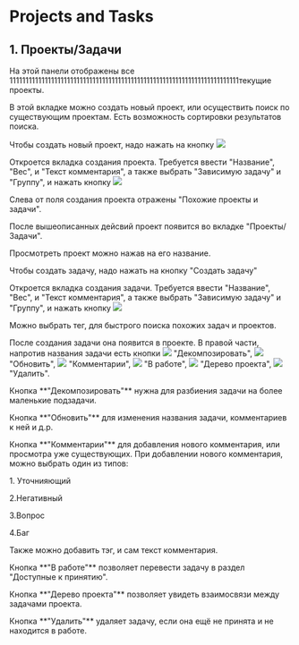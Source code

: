 Projects and Tasks
==================
## 1. Проекты/Задачи
<p>На этой панели отображены все 111111111111111111111111111111111111111111111111111111111111111111111111текущие проекты.</p>
<p> В этой вкладке можно создать новый проект, или осуществить поиск по существующим проектам. Есть возможность сортировки результатов поиска.
</p>
<p>Чтобы создать новый проект, надо нажать на кнопку <img src="https://github.com/UGroup/ScrumblerBook/blob/master/PIC/CreateProj.PNG">
</p>
<p>Откроется вкладка создания проекта. Требуется ввести "Название", "Вес", и "Текст комментария", а также выбрать "Зависимую задачу" и "Группу", и нажать кнопку <img src="https://github.com/UGroup/ScrumblerBook/blob/master/PIC/Save.PNG">
</p>
<p>Слева от поля создания проекта отражены "Похожие проекты и задачи".
</p>
<p>После вышеописанных дейсвий проект появится во вкладке "Проекты/Задачи".
</p>
<p>Просмотреть проект можно нажав на его название.
</p>
<p>Чтобы создать задачу, надо нажать на кнопку "Создать задачу"
</p>
<p>Откроется вкладка создания задачи. Требуется ввести "Название", "Вес", и "Текст комментария", а также выбрать "Зависимую задачу" и 
"Группу", и нажать кнопку <img src="https://github.com/UGroup/ScrumblerBook/blob/master/PIC/Save.PNG">
</p>
<p>Можно выбрать тег, для быстрого поиска похожих задач и проектов.
</p>
<p>После создания задачи она появится в проекте. В правой части, напротив названия задачи есть кнопки <img src="https://github.com/UGroup/ScrumblerBook/blob/master/PIC/decompose.PNG"> "Декомпозировать", <img src="https://github.com/UGroup/ScrumblerBook/blob/master/PIC/update.PNG">
 "Обновить", <img src="https://github.com/UGroup/ScrumblerBook/blob/master/PIC/comments.PNG"> "Комментарии", <img src="https://github.com/UGroup/ScrumblerBook/blob/master/PIC/work.PNG"> "В работе", <img src="https://github.com/UGroup/ScrumblerBook/blob/master/PIC/ptr.PNG"> "Дерево проекта", <img src="https://github.com/UGroup/ScrumblerBook/blob/master/PIC/del.PNG"> "Удалить".
</p>
<p>Кнопка  **"Декомпозировать"**
 нужна для разбиения задачи на более маленькие подзадачи.
</p>
<p>Кнопка **"Обновить"**
 для изменения названия задачи, комментариев к ней и д.р.
</p>
<p>Кнопка **"Комментарии"**
 для добавления нового комментария, или просмотра уже существующих. При добавлении нового комментария, можно выбрать один из типов:</p>
<p>1. Уточнияющий
</p>
<p>2.Негативный
</p>
<p>3.Вопрос
</p>
<p>4.Баг
</p>
<p>Также можно добавить тэг, и сам текст комментария.
</p>
<p>Кнопка **"В работе"**
 позволяет перевести задачу в раздел "Доступные к принятию".
</p>
<p>Кнопка **"Дерево проекта"**
 позволяет увидеть взаимосвязи между задачами проекта.
</p>
<p>Кнопка **"Удалить"** удаляет задачу, если она ещё не принята и не находится в работе.
</p>
